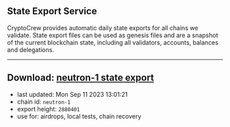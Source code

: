 ## State Export Service
CryptoCrew provides automatic daily state exports for all chains we validate. State export files can be used as genesis files and are a snapshot of the current blockchain state, including all validators, accounts, balances and delegations.

---
**Download: [neutron-1 state export](https://dl.ccvalidators.com/SERVICE/neutron/neutron-1_export_2880401.json)**
---

- last updated: Mon Sep 11 2023 13:01:21
- chain id: `neutron-1`
- export height: `2880401`
- use for: airdrops, local tests, chain recovery
